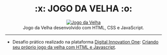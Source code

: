 <h1 align="center">:x: JOGO DA VELHA  :o:</h1>

<p align="center">
  <a href="https://lucasrmagalhaes.github.io/jogoDaVelha-js/">
    <img 
         src="https://github.com/lucasrmagalhaes/jogoDaVelha-js/blob/main/jogoDaVelha.jpg" 
         alt="Jogo da Velha" 
    />
  </a>
  <br />
  Jogo da Velha desenvolvido com HTML, CSS e JavaScript.
</p>

<hr />

- Desafio prático realizado na plataforma [Digital Innovation One](https://web.digitalinnovation.one/home "Digital Innovation One"): [Criando seu próprio jogo da velha com HTML e Javascript](https://web.digitalinnovation.one/lab/criando-seu-proprio-jogo-da-velha-com-html-e-javascript/learning/8efe66a6-6474-483f-86cf-12911d6c6af4 "Criando seu próprio jogo da velha com HTML e Javascript").
